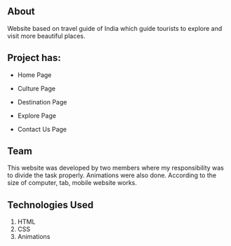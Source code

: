 ## About

Website based on travel guide of India which guide tourists to explore and visit more beautiful places.


## Project has:
 
 * Home Page
 
 * Culture Page
 
 * Destination Page
 
 * Explore Page
 
 * Contact Us Page
    
    
## Team

This website was developed by two members where my responsibility was to divide the task properly. Animations were also done. According to the size of computer, tab, mobile website works.


## Technologies Used

1. HTML
2. CSS
3. Animations

